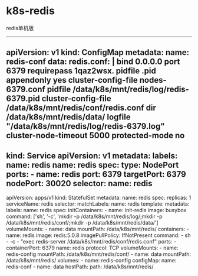 # k8s-redis
redis单机版




---
apiVersion: v1
kind: ConfigMap
metadata:
  name: redis-conf
data:
  redis.conf: |
    bind 0.0.0.0
    port 6379
    requirepass 1qaz2wsx.
    pidfile .pid
    appendonly yes
    cluster-config-file nodes-6379.conf
    pidfile /data/k8s/mnt/redis/log/redis-6379.pid
    cluster-config-file /data/k8s/mnt/redis/conf/redis.conf
    dir /data/k8s/mnt/redis/data/
    logfile "/data/k8s/mnt/redis/log/redis-6379.log"
    cluster-node-timeout 5000
    protected-mode no
---
kind: Service
apiVersion: v1
metadata:
  labels:
    name: redis
  name: redis
spec:
  type: NodePort
  ports:
    - name: redis
      port: 6379
      targetPort: 6379
      nodePort: 30020
  selector:
    name: redis
---
apiVersion: apps/v1
kind: StatefulSet
metadata:
  name: redis
spec:
  replicas: 1
  serviceName: redis
  selector:
    matchLabels:
      name: redis
  template:
    metadata:
      labels:
        name: redis
    spec:
      initContainers:
        - name: init-redis
          image: busybox
          command: ['sh', '-c', 'mkdir -p /data/k8s/mnt/redis/log/;mkdir -p /data/k8s/mnt/redis/conf/;mkdir -p /data/k8s/mnt/redis/data/']
          volumeMounts:
            - name: data
              mountPath: /data/k8s/mnt/redis/
      containers:
        - name: redis
          image: redis:5.0.8
          imagePullPolicy: IfNotPresent
          command:
            - sh
            - -c
            - "exec redis-server /data/k8s/mnt/redis/conf/redis.conf"
          ports:
            - containerPort: 6379
              name: redis
              protocol: TCP
          volumeMounts:
            - name: redis-config
              mountPath: /data/k8s/mnt/redis/conf/
            - name: data
              mountPath: /data/k8s/mnt/redis/
      volumes:
        - name: redis-config
          configMap:
            name: redis-conf
        - name: data
          hostPath:
            path: /data/k8s/mnt/redis/
